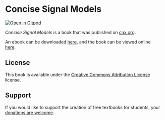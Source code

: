 # Concise Signal Models

[![Open in Gitpod](https://gitpod.io/button/open-in-gitpod.svg)](https://gitpod.io/from-referrer/)

_Concise Signal Models_ is a book that was published on [cnx.org](https://cnx.org/).

An ebook can be downloaded [here](https://github.com/cnx-user-books/cnxbook-concise-signal-models/releases/latest), and the book can be viewed online [here](https://github.com/cnx-user-books/cnxbook-concise-signal-models/releases/latest).

## License
This book is available under the [Creative Commons Attribution License](./LICENSE) license.

## Support
If you would like to support the creation of free textbooks for students, your [donations are welcome](https://riceconnect.rice.edu/donation/support-openstax-banner).
